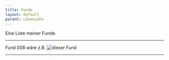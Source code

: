 ```yaml
---
title: Funde
layout: default
parent: Löwenzahn
---
```

Eine Liste meiner Funde.

---

Fund 008 wäre z.B. 
![dieser Fund](../Bilder/Fund_2023-008/IMG_7700.JPG)

----